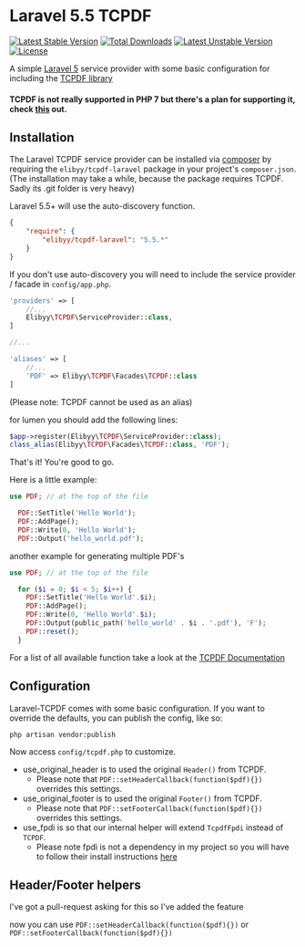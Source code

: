# Laravel 5.5 TCPDF
[![Latest Stable Version](https://poser.pugx.org/elibyy/tcpdf-laravel/v/stable)](https://packagist.org/packages/elibyy/tcpdf-laravel) [![Total Downloads](https://poser.pugx.org/elibyy/tcpdf-laravel/downloads)](https://packagist.org/packages/elibyy/tcpdf-laravel) [![Latest Unstable Version](https://poser.pugx.org/elibyy/tcpdf-laravel/v/unstable)](https://packagist.org/packages/elibyy/tcpdf-laravel) [![License](https://poser.pugx.org/elibyy/tcpdf-laravel/license)](https://packagist.org/packages/elibyy/tcpdf-laravel)

A simple [Laravel 5](http://www.laravel.com) service provider with some basic configuration for including the [TCPDF library](http://www.tcpdf.org/)

#### TCPDF is not really supported in PHP 7 but there's a plan for supporting it, check [this](https://github.com/tecnickcom/tc-lib-pdf) out.

## Installation

The Laravel TCPDF service provider can be installed via [composer](http://getcomposer.org) by requiring the `elibyy/tcpdf-laravel` package in your project's `composer.json`. (The installation may take a while, because the package requires TCPDF. Sadly its .git folder is very heavy)

Laravel 5.5+ will use the auto-discovery function.

```json
{
    "require": {
        "elibyy/tcpdf-laravel": "5.5.*"
    }
}
```

If you don't use auto-discovery you will need to include the service provider / facade in `config/app.php`.


```php
'providers' => [
    //...
    Elibyy\TCPDF\ServiceProvider::class,
]

//...

'aliases' => [
    //...
    'PDF' => Elibyy\TCPDF\Facades\TCPDF::class
]
```

(Please note: TCPDF cannot be used as an alias)

for lumen you should add the following lines:

```php
$app->register(Elibyy\TCPDF\ServiceProvider::class);
class_alias(Elibyy\TCPDF\Facades\TCPDF::class, 'PDF');
```

That's it! You're good to go.

Here is a little example:

```php
use PDF; // at the top of the file

  PDF::SetTitle('Hello World');
  PDF::AddPage();
  PDF::Write(0, 'Hello World');
  PDF::Output('hello_world.pdf');
```

another example for generating multiple PDF's

```php
use PDF; // at the top of the file

  for ($i = 0; $i < 5; $i++) {
    PDF::SetTitle('Hello World'.$i);
    PDF::AddPage();
    PDF::Write(0, 'Hello World'.$i);
    PDF::Output(public_path('hello_world' . $i . '.pdf'), 'F');
    PDF::reset();
  }
```

For a list of all available function take a look at the [TCPDF Documentation](http://www.tcpdf.org/doc/code/classTCPDF.html)

## Configuration 

Laravel-TCPDF comes with some basic configuration.
If you want to override the defaults, you can publish the config, like so:

    php artisan vendor:publish

Now access `config/tcpdf.php` to customize.

 * use_original_header is to used the original `Header()` from TCPDF.
    * Please note that `PDF::setHeaderCallback(function($pdf){})` overrides this settings.
 * use_original_footer is to used the original `Footer()` from TCPDF.
    * Please note that `PDF::setFooterCallback(function($pdf){})` overrides this settings.
 * use_fpdi is so that our internal helper will extend `TcpdfFpdi` instead of `TCPDF`.
    * Please note fpdi is not a dependency in my project so you will have to follow their install instructions [here](https://github.com/Setasign/FPDI)  

## Header/Footer helpers

I've got a pull-request asking for this so I've added the feature

now you can use `PDF::setHeaderCallback(function($pdf){})` or `PDF::setFooterCallback(function($pdf){})`
